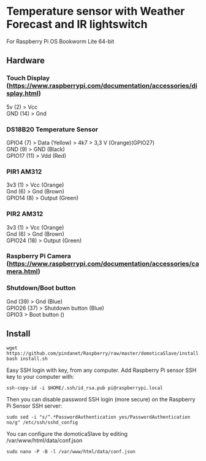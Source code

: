# Temperature sensor with Weather Forecast and IR lightswitch
For Raspberry Pi OS Bookworm Lite 64-bit
## Hardware

### Touch Display (https://www.raspberrypi.com/documentation/accessories/display.html)
5v (2) > Vcc<br>
GND (14) > Gnd

### DS18B20 Temperature Sensor
GPIO4 (7) > Data (Yellow) > 4k7 > 3,3 V (Orange)(GPIO27)<br>
GND (9) > GND (Black)<br>
GPIO17 (11) > Vdd (Red)

### PIR1 AM312
3v3 (1) > Vcc (Orange)<br>
Gnd (6) > Gnd (Brown)<br>
GPIO14 (8) > Output (Green)

### PIR2 AM312
3v3 (1) > Vcc (Orange)<br>
Gnd (6) > Gnd (Brown)<br>
GPIO24 (18) > Output (Green)

### Raspberry Pi Camera (https://www.raspberrypi.com/documentation/accessories/camera.html)

### Shutdown/Boot button
Gnd (39) > Gnd (Blue)<br>
GPIO26 (37) > Shutdown button (Blue)<br>
GPIO3 > Boot button ()

## Install

    wget https://github.com/pindanet/Raspberry/raw/master/domoticaSlave/install.sh
    bash install.sh

Easy SSH login with key, from any computer.
Add Raspberry Pi sensor SSH key to your computer with:

    ssh-copy-id -i $HOME/.ssh/id_rsa.pub pi@raspberrypi.local
Then you can disable password SSH login (more secure) on the Raspberry Pi Sensor SSH server:

    sudo sed -i "s/^.*PasswordAuthentication yes/PasswordAuthentication no/g" /etc/ssh/sshd_config
You can configure the domoticaSlave by editing /var/www/html/data/conf.json

    sudo nano -P -B -l /var/www/html/data/conf.json
